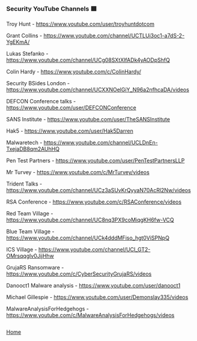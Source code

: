### Security YouTube Channels 🟥

Troy Hunt - https://www.youtube.com/user/troyhuntdotcom

Grant Collins - https://www.youtube.com/channel/UCTLUi3oc1-a7dS-2-YgEKmA/

Lukas Stefanko - https://www.youtube.com/channel/UCg08SXtXlfADk4yAODpShfQ

Colin Hardy - https://www.youtube.com/c/ColinHardy/

Security BSides London - https://www.youtube.com/channel/UCXXNOelGiY_N96a2nfhcaDA/videos

DEFCON Conference talks - https://www.youtube.com/user/DEFCONConference

SANS Institute - https://www.youtube.com/user/TheSANSInstitute

Hak5 - https://www.youtube.com/user/Hak5Darren

Malwaretech - https://www.youtube.com/channel/UCLDnEn-TxejaDB8qm2AUhHQ

Pen Test Partners - https://www.youtube.com/user/PenTestPartnersLLP

Mr Turvey - https://www.youtube.com/c/MrTurvey/videos

Trident Talks - https://www.youtube.com/channel/UCz3aSUvKrQyyaN70AcRl2Nw/videos

RSA Conference - https://www.youtube.com/c/RSAConference/videos

Red Team Village - https://www.youtube.com/channel/UC8nq3PX9coMiqgKH6fw-VCQ

Blue Team Village - https://www.youtube.com/channel/UCk4dddMFiso_hgt0ViSPNpQ

ICS Village - https://www.youtube.com/channel/UCI_GT2-OMrsqqglv0JijHhw

GrujaRS Ransomware - https://www.youtube.com/c/CyberSecurityGrujaRS/videos

Danooct1 Malware analysis - https://www.youtube.com/user/danooct1

Michael Gillespie - https://www.youtube.com/user/Demonslay335/videos

MalwareAnalysisForHedgehogs - https://www.youtube.com/c/MalwareAnalysisForHedgehogs/videos

```

```
[Home](https://github.com/WilliamThomas-sec/Opensource-tools/)

